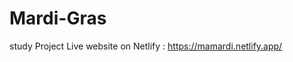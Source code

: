 # Mardi-Gras
 study Project
Live website on Netlify : https://mamardi.netlify.app/
<!-- So hovering obviously dont work in mobile only desktop. 

!IMPORTANT
--- please pay attention that I have hovers on sponsors only in desktop to show title and if you start the website in desktop then drag the edges all the way to the mobile view it won't work without a refresh ,same as from mobile to desktop caused by my IF statment on the viewport width.
and obviously mobile user cant open my site in his mobile and actually stretch the screen to 1200px (desktop view) ...

--- I Focused mainly on 414 width: iphone 6/7/8 Plus and up.
but its responsive even from 360.

Enjoy it! 
you dear Moody :D 

-->
